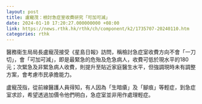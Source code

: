 ```yaml
---
layout: post
title: 盧寵茂：檢討急症室收費研究「可加可減」
date: 2024-01-10 17:20:27.000000000 +08:00
link: https://news.rthk.hk/rthk/ch/component/k2/1735707-20240110.htm
categories: rthk
---
```


醫務衞生局局長盧寵茂接受《星島日報》訪問，稱檢討急症室收費方向不會「一刀切」，會「可加可減」，即是最緊急的危殆及危急病人，收費可低於現水平的180元；次緊急及非緊急病人收費，則提升至貼近家庭醫生水平，但強調現時未有調整方案，會考慮市民承擔能力。

盧寵茂指，從前線醫護人員得知，有人因為「生暗瘡」及「腳痕」等輕症，到急症室求診，希望透過加價令他們明白，急症室並非用作處理輕症。
